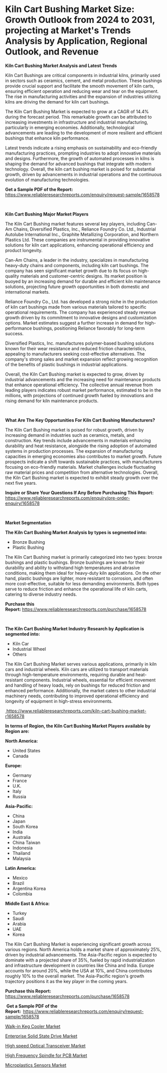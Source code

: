 <p><h1>Kiln Cart Bushing Market Size: Growth Outlook from 2024 to 2031, projecting at Market's Trends Analysis by Application, Regional Outlook, and Revenue</h1></p><p><strong>Kiln Cart Bushing Market Analysis and Latest Trends</strong></p>
<p><p>Kiln Cart Bushings are critical components in industrial kilns, primarily used in sectors such as ceramics, cement, and metal production. These bushings provide crucial support and facilitate the smooth movement of kiln carts, ensuring efficient operation and reducing wear and tear on the equipment. The rise in manufacturing activities and the expansion of industries utilizing kilns are driving the demand for kiln cart bushings.</p><p>The Kiln Cart Bushing Market is expected to grow at a CAGR of 14.4% during the forecast period. This remarkable growth can be attributed to increasing investments in infrastructure and industrial manufacturing, particularly in emerging economies. Additionally, technological advancements are leading to the development of more resilient and efficient bushings that enhance kiln performance. </p><p>Latest trends indicate a rising emphasis on sustainability and eco-friendly manufacturing practices, prompting industries to adopt innovative materials and designs. Furthermore, the growth of automated processes in kilns is shaping the demand for advanced bushings that integrate with modern technology. Overall, the kiln cart bushing market is poised for substantial growth, driven by advancements in industrial operations and the continuous evolution of manufacturing technologies.</p></p>
<p><strong>Get a Sample PDF of the Report:&nbsp;</strong> <a href="https://www.reliableresearchreports.com/enquiry/request-sample/1658578?utm_campaign=7&utm_medium=2&utm_source=Github&utm_content=ia&utm_term=28092024&utm_id=kiln-cart-bushing">https://www.reliableresearchreports.com/enquiry/request-sample/1658578</a></p>
<p>&nbsp;</p>
<p><strong>Kiln Cart Bushing Major Market Players</strong></p>
<p><p>The Kiln Cart Bushing market features several key players, including Can-Am Chains, Diversified Plastics, Inc., Reliance Foundry Co. Ltd., Industrial Autolube International Inc., Graphite Metallizing Corporation, and Northern Plastics Ltd. These companies are instrumental in providing innovative solutions for kiln cart applications, enhancing operational efficiency and product longevity.</p><p>Can-Am Chains, a leader in the industry, specializes in manufacturing heavy-duty chains and components, including kiln cart bushings. The company has seen significant market growth due to its focus on high-quality materials and customer-centric designs. Its market position is buoyed by an increasing demand for durable and efficient kiln maintenance solutions, projecting future growth opportunities in both domestic and international markets.</p><p>Reliance Foundry Co., Ltd. has developed a strong niche in the production of kiln cart bushings made from various materials tailored to specific operational requirements. The company has experienced steady revenue growth driven by its commitment to innovative designs and customization options. Market estimates suggest a further increase in demand for high-performance bushings, positioning Reliance favorably for long-term success.</p><p>Diversified Plastics, Inc. manufactures polymer-based bushing solutions known for their wear resistance and reduced friction characteristics, appealing to manufacturers seeking cost-effective alternatives. The company's strong sales and market expansion reflect growing recognition of the benefits of plastic bushings in industrial applications.</p><p>Overall, the Kiln Cart Bushing market is expected to grow, driven by industrial advancements and the increasing need for maintenance products that enhance operational efficiency. The collective annual revenue from leading players indicates robust market performance, estimated to be in the millions, with projections of continued growth fueled by innovations and rising demand for kiln maintenance products.</p></p>
<p>&nbsp;</p>
<p><strong>What Are The Key Opportunities For Kiln Cart Bushing Manufacturers?</strong></p>
<p><p>The Kiln Cart Bushing market is poised for robust growth, driven by increasing demand in industries such as ceramics, metals, and construction. Key trends include advancements in materials enhancing durability and heat resistance, alongside the rising adoption of automated systems in production processes. The expansion of manufacturing capacities in emerging economies also contributes to market growth. Future prospects indicate a shift towards sustainable practices, with manufacturers focusing on eco-friendly materials. Market challenges include fluctuating raw material prices and competition from alternative technologies. Overall, the Kiln Cart Bushing market is expected to exhibit steady growth over the next five years.</p></p>
<p><strong>Inquire or Share Your Questions If Any Before Purchasing This Report:</strong> <a href="https://www.reliableresearchreports.com/enquiry/pre-order-enquiry/1658578?utm_campaign=7&utm_medium=2&utm_source=Github&utm_content=ia&utm_term=28092024&utm_id=kiln-cart-bushing">https://www.reliableresearchreports.com/enquiry/pre-order-enquiry/1658578</a></p>
<p>&nbsp;</p>
<p><strong>Market Segmentation</strong></p>
<p><strong>The Kiln Cart Bushing Market Analysis by types is segmented into:</strong></p>
<p><ul><li>Bronze Bushing</li><li>Plastic Bushing</li></ul></p>
<p><p>The Kiln Cart Bushing market is primarily categorized into two types: bronze bushings and plastic bushings. Bronze bushings are known for their durability and ability to withstand high temperatures and abrasive conditions, making them ideal for heavy-duty kiln applications. On the other hand, plastic bushings are lighter, more resistant to corrosion, and often more cost-effective, suitable for less demanding environments. Both types serve to reduce friction and enhance the operational life of kiln carts, catering to diverse industry needs.</p></p>
<p><strong>Purchase this Report:&nbsp;</strong><a href="https://www.reliableresearchreports.com/purchase/1658578?utm_campaign=7&utm_medium=2&utm_source=Github&utm_content=ia&utm_term=28092024&utm_id=kiln-cart-bushing">https://www.reliableresearchreports.com/purchase/1658578</a></p>
<p>&nbsp;</p>
<p><strong>The Kiln Cart Bushing Market Industry Research by Application is segmented into:</strong></p>
<p><ul><li>Kiln Car</li><li>Industrial Wheel</li><li>Others</li></ul></p>
<p><p>The Kiln Cart Bushing Market serves various applications, primarily in kiln cars and industrial wheels. Kiln cars are utilized to transport materials through high-temperature environments, requiring durable and heat-resistant components. Industrial wheels, essential for efficient movement and handling of heavy loads, rely on bushings for reduced friction and enhanced performance. Additionally, the market caters to other industrial machinery needs, contributing to improved operational efficiency and longevity of equipment in high-stress environments.</p></p>
<p><a href="https://www.reliableresearchreports.com/kiln-cart-bushing-market-r1658578?utm_campaign=7&utm_medium=2&utm_source=Github&utm_content=ia&utm_term=28092024&utm_id=kiln-cart-bushing">&nbsp;https://www.reliableresearchreports.com/kiln-cart-bushing-market-r1658578</a></p>
<p><strong>In terms of Region, the Kiln Cart Bushing Market Players available by Region are:</strong></p>
<p>
    <p> <strong> North America: </strong>
        <ul>
            <li>United States</li>
            <li>Canada</li>
        </ul>
        </p> 
    <p> <strong> Europe: </strong>
        <ul>
            <li>Germany</li>
            <li>France</li>
            <li>U.K.</li>
            <li>Italy</li>
            <li>Russia</li>
        </ul>
        </p> 
    <p> <strong> Asia-Pacific: </strong>
        <ul>
            <li>China</li>
            <li>Japan</li>
            <li>South Korea</li>
            <li>India</li>
            <li>Australia</li>
            <li>China Taiwan</li>
            <li>Indonesia</li>
            <li>Thailand</li>
            <li>Malaysia</li>
        </ul>
        </p> 
    <p> <strong> Latin America: </strong>
        <ul>
            <li>Mexico</li>
            <li>Brazil</li>
            <li>Argentina Korea</li>
            <li>Colombia</li>
        </ul>
        </p> 
    <p> <strong> Middle East & Africa: </strong>
        <ul>
            <li>Turkey</li>
            <li>Saudi</li>
            <li>Arabia</li>
            <li>UAE</li>
            <li>Korea</li>
        </ul>
    </p>
    </p>
<p><p>The Kiln Cart Bushing Market is experiencing significant growth across various regions. North America holds a market share of approximately 25%, driven by industrial advancements. The Asia-Pacific region is expected to dominate with a projected share of 35%, fueled by rapid industrialization and infrastructure development in countries like China and India. Europe accounts for around 20%, while the USA at 10%, and China contributes roughly 10% to the overall market. The Asia-Pacific region's growth trajectory positions it as the key player in the coming years.</p></p>
<p><strong>Purchase this Report: </strong><a href="https://www.reliableresearchreports.com/purchase/1658578?utm_campaign=7&utm_medium=2&utm_source=Github&utm_content=ia&utm_term=28092024&utm_id=kiln-cart-bushing">https://www.reliableresearchreports.com/purchase/1658578</a></p>
<p>&nbsp;<strong>Get a Sample PDF of the Report:&nbsp;&nbsp;</strong><a href="https://www.reliableresearchreports.com/enquiry/request-sample/1658578?utm_campaign=7&utm_medium=2&utm_source=Github&utm_content=ia&utm_term=28092024&utm_id=kiln-cart-bushing">https://www.reliableresearchreports.com/enquiry/request-sample/1658578</a></p>
<p><strong></strong></p>
<p><p><a href="https://github.com/angelajermaine/Market-Research-Report-List-5/blob/main/walk-in-keg-cooler-market.md?utm_campaign=7&utm_medium=2&utm_source=Github&utm_content=ia&utm_term=28092024&utm_id=kiln-cart-bushing">Walk-in Keg Cooler Market</a></p><p><a href="https://www.linkedin.com/pulse/navigating-global-enterprise-solid-state-drive-market-landscape-vtjwc?trackingId=IlfOMgHYT5KDN%2FOs4lfGUA%3D%3D&utm_campaign=7&utm_medium=2&utm_source=Github&utm_content=ia&utm_term=28092024&utm_id=kiln-cart-bushing">Enterprise Solid State Drive Market</a></p><p><a href="https://www.linkedin.com/pulse/market-forecast-global-high-speed-optical-transceiver-trends-xikue?trackingId=fGs%2F493XSsOtmSxb52yRhQ%3D%3D&utm_campaign=7&utm_medium=2&utm_source=Github&utm_content=ia&utm_term=28092024&utm_id=kiln-cart-bushing">High speed Optical Transceiver Market</a></p><p><a href="https://issuu.com/reportprime-2/docs/high-frequency-spindle-for-pcb-mark_f3ac5c1085cd90?utm_campaign=7&utm_medium=2&utm_source=Github&utm_content=ia&utm_term=28092024&utm_id=kiln-cart-bushing">High Frequency Spindle for PCB Market</a></p><p><a href="https://github.com/NargisHussain432/Market-Research-Report-List-1/blob/main/microplastics-sensors-market.md?utm_campaign=7&utm_medium=2&utm_source=Github&utm_content=ia&utm_term=28092024&utm_id=kiln-cart-bushing">Microplastics Sensors Market</a></p></p>